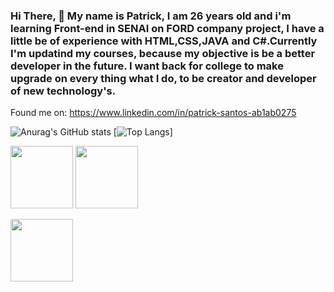### Hi There, 👋 My name is Patrick, I am 26 years old and i'm learning Front-end in SENAI on FORD company project, I have a little be of experience with HTML,CSS,JAVA and C#.Currently I'm updatind my courses, because my objective is be a better developer in the future. I want back for college to make upgrade on every thing what I do, to be creator and developer of new technology's.

Found me on:
https://www.linkedin.com/in/patrick-santos-ab1ab0275

![Anurag's GitHub stats](https://github-readme-stats.vercel.app/api?username=PatrickCSS&show=reviews,discussions_started,discussions_answered,prs_merged,prs_merged_percentage&show_icons=true&theme=neon&border_radius=10&rank_icon=default) [![Top Langs](https://github-readme-stats.vercel.app/api/top-langs/?username=PatrickCSS&layout=donut&rank_icons=github&theme=neon)]

<img src="https://cdn.jsdelivr.net/gh/devicons/devicon/icons/github/github-original-wordmark.svg" height="100"> <img src="https://cdn.jsdelivr.net/gh/devicons/devicon/icons/git/git-original-wordmark.svg" height="100" />

  <a href="https://github.com/PatrickCSS?tab=repositories">  <img src="https://cdn.jsdelivr.net/gh/devicons/devicon/icons/git/git-plain-wordmark.svg" height="100"/> <a/>           
          
